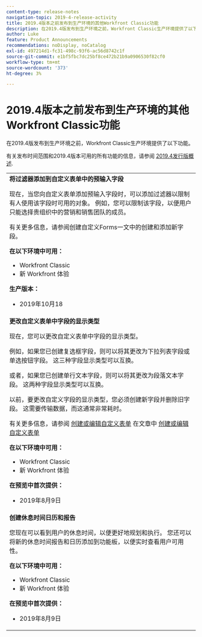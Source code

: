 ```yaml
---
content-type: release-notes
navigation-topic: 2019-4-release-activity
title: 2019.4版本之前发布到生产环境的其他Workfront Classic功能
description: 在2019.4版发布到生产环境之前，Workfront Classic生产环境提供了以下功能。
author: Luke
feature: Product Announcements
recommendations: noDisplay, noCatalog
exl-id: 497214d1-fc31-498c-93f6-ac56d8742c1f
source-git-commit: e1bf5fbc7dc25bf8ce472b21b9a0906530f82cf0
workflow-type: tm+mt
source-wordcount: '373'
ht-degree: 3%

---
```


# 2019.4版本之前发布到生产环境的其他Workfront Classic功能

在2019.4版发布到生产环境之前，Workfront Classic生产环境提供了以下功能。

有关发布时间范围和2019.4版本可用的所有功能的信息，请参阅 [2019.4发行版概述](../../../../product-announcements/product-releases/quarterly-release-archive/2019.4-release-activity/2019-4-release-activity-overview.md).

<table style="table-layout:auto"> 
 <col> 
 <tbody> 
  <tr> 
   <td> <strong>将过滤器添加到自定义表单中的预输入字段</strong> <p>现在，当您向自定义表单添加预输入字段时，可以添加过滤器以限制有人使用该字段时可用的对象。 例如，您可以限制该字段，以便用户只能选择贵组织中的营销和销售团队的成员。</p> <p>有关更多信息，请参阅创建自定义Forms一文中的创建和添加新字段。</p> 
    <div class="workfront_plans"> 
     <p><strong>在以下环境中可用：</strong> </p> 
     <ul> 
      <li>Workfront Classic</li> 
      <li>新 Workfront 体验</li> 
     </ul> 
     <p><strong>生产版本：</strong> </p> 
     <ul> 
      <li> 2019年10月18</li> 
     </ul> 
    </div>  </td> 
  </tr> 
  <tr> 
   <td> 
    <div> 
     <strong>更改自定义表单中字段的显示类型</strong> 
     <p>现在，您可以更改自定义表单中字段的显示类型。</p> 
     <p>例如，如果您已创建复选框字段，则可以将其更改为下拉列表字段或单选按钮字段。 这三种字段显示类型可以互换。</p> 
     <p>或者，如果您已创建单行文本字段，则可以将其更改为段落文本字段。 这两种字段显示类型可以互换。</p> 
     <p>以前，要更改自定义字段的显示类型，您必须创建新字段并删除旧字段。 这需要传输数据，而这通常非常耗时。</p> 
     <p>有关更多信息，请参阅 <a href="../../../../administration-and-setup/customize-workfront/create-manage-custom-forms/create-or-edit-a-custom-form.md#create" class="MCXref xref" xrefformat="{para}">创建或编辑自定义表单</a> 在文章中 <a href="../../../../administration-and-setup/customize-workfront/create-manage-custom-forms/create-or-edit-a-custom-form.md" class="MCXref xref" xrefformat="{para}">创建或编辑自定义表单</a></p> 
     <div class="workfront_plans"> 
      <p><strong>在以下环境中可用：</strong> </p> 
      <ul> 
       <li>Workfront Classic</li> 
       <li>新 Workfront 体验</li> 
      </ul> 
      <p><strong>在预览中首次提供：</strong> </p> 
      <ul> 
       <li>2019年8月9日</li> 
      </ul> 
     </div> 
     </div> </td> 
  </tr> 
  <tr> 
   <td> 
    <div> 
     <strong>创建休息时间日历和报告</strong> 
     <p>您现在可以看到用户的休息时间，以便更好地规划和执行。 您还可以将新的休息时间报告和日历添加到功能板，以便实时查看用户可用性。</p> 
     <div class="workfront_plans"> 
      <p><strong>在以下环境中可用：</strong> </p> 
      <ul> 
       <li>Workfront Classic</li> 
       <li>新 Workfront 体验</li> 
      </ul> 
      <p><strong>在预览中首次提供：</strong> </p> 
      <ul> 
       <li>2019年8月9日</li> 
      </ul> 
     </div> 
     </div> </td> 
  </tr> 
 </tbody> 
</table>
